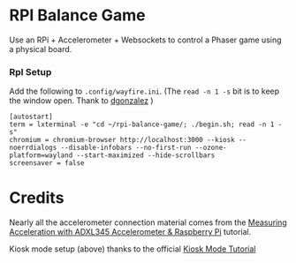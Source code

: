 # RPI Balance Game

Use an RPi + Accelerometer + Websockets to control a Phaser game using a physical board.


### RpI Setup

Add the following to `.config/wayfire.ini`. (The `read -n 1 -s` bit is to keep the window open. Thank to [dgonzalez](https://askubuntu.com/a/868814) )

```
[autostart]
term = lxterminal -e "cd ~/rpi-balance-game/; ./begin.sh; read -n 1 -s"
chromium = chromium-browser http://localhost:3000 --kiosk --noerrdialogs --disable-infobars --no-first-run --ozone-platform=wayland --start-maximized --hide-scrollbars
screensaver = false
```

# Credits

Nearly all the accelerometer connection material comes from the [Measuring Acceleration with ADXL345 Accelerometer & Raspberry Pi](https://how2electronics.com/measuring-acceleration-with-adxl345-accelerometer-raspberry-pi/) tutorial. 

Kiosk mode setup (above) thanks to the official [Kiosk Mode Tutorial](https://www.raspberrypi.com/tutorials/how-to-use-a-raspberry-pi-in-kiosk-mode/)


